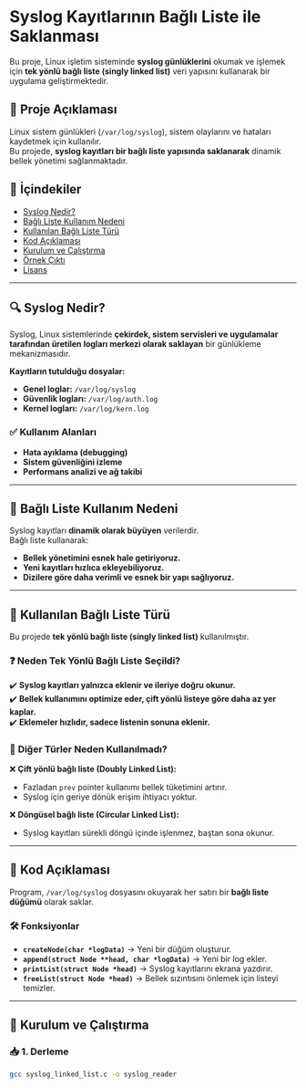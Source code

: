 # Syslog Kayıtlarının Bağlı Liste ile Saklanması

Bu proje, Linux işletim sisteminde **syslog günlüklerini** okumak ve işlemek için **tek yönlü bağlı liste (singly linked list)** veri yapısını kullanarak bir uygulama geliştirmektedir.

## 📌 Proje Açıklaması

Linux sistem günlükleri (`/var/log/syslog`), sistem olaylarını ve hataları kaydetmek için kullanılır.  
Bu projede, **syslog kayıtları bir bağlı liste yapısında saklanarak** dinamik bellek yönetimi sağlanmaktadır.

## 📂 İçindekiler

- [Syslog Nedir?](#syslog-nedir)
- [Bağlı Liste Kullanım Nedeni](#bağlı-liste-kullanım-nedeni)
- [Kullanılan Bağlı Liste Türü](#kullanılan-bağlı-liste-türü)
- [Kod Açıklaması](#kod-açıklaması)
- [Kurulum ve Çalıştırma](#kurulum-ve-çalıştırma)
- [Örnek Çıktı](#örnek-çıktı)
- [Lisans](#lisans)

---

## 🔍 Syslog Nedir?

Syslog, Linux sistemlerinde **çekirdek, sistem servisleri ve uygulamalar tarafından üretilen logları merkezi olarak saklayan** bir günlükleme mekanizmasıdır.

**Kayıtların tutulduğu dosyalar:**
- **Genel loglar:** `/var/log/syslog`
- **Güvenlik logları:** `/var/log/auth.log`
- **Kernel logları:** `/var/log/kern.log`

### ✅ Kullanım Alanları
- **Hata ayıklama (debugging)**
- **Sistem güvenliğini izleme**
- **Performans analizi ve ağ takibi**

---

## 📌 Bağlı Liste Kullanım Nedeni

Syslog kayıtları **dinamik olarak büyüyen** verilerdir.  
Bağlı liste kullanarak:
- **Bellek yönetimini esnek hale getiriyoruz.**
- **Yeni kayıtları hızlıca ekleyebiliyoruz.**
- **Dizilere göre daha verimli ve esnek bir yapı sağlıyoruz.**

---

## 🔗 Kullanılan Bağlı Liste Türü

Bu projede **tek yönlü bağlı liste (singly linked list)** kullanılmıştır.

### ❓ **Neden Tek Yönlü Bağlı Liste Seçildi?**
✔️ **Syslog kayıtları yalnızca eklenir ve ileriye doğru okunur.**  
✔️ **Bellek kullanımını optimize eder, çift yönlü listeye göre daha az yer kaplar.**  
✔️ **Eklemeler hızlıdır, sadece listenin sonuna eklenir.**  

### 🚫 **Diğer Türler Neden Kullanılmadı?**
❌ **Çift yönlü bağlı liste (Doubly Linked List):**  
- Fazladan `prev` pointer kullanımı bellek tüketimini artırır.  
- Syslog için geriye dönük erişim ihtiyacı yoktur.  

❌ **Döngüsel bağlı liste (Circular Linked List):**  
- Syslog kayıtları sürekli döngü içinde işlenmez, baştan sona okunur.  

---

## 📌 Kod Açıklaması

Program, `/var/log/syslog` dosyasını okuyarak her satırı bir **bağlı liste düğümü** olarak saklar.

### 🛠️ **Fonksiyonlar**
- **`createNode(char *logData)`** → Yeni bir düğüm oluşturur.  
- **`append(struct Node **head, char *logData)`** → Yeni bir log ekler.  
- **`printList(struct Node *head)`** → Syslog kayıtlarını ekrana yazdırır.  
- **`freeList(struct Node *head)`** → Bellek sızıntısını önlemek için listeyi temizler.  

---

## 🚀 Kurulum ve Çalıştırma

### 📥 1. Derleme
```bash
gcc syslog_linked_list.c -o syslog_reader
